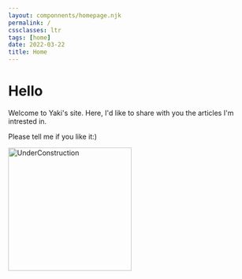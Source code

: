 ```yaml
---
layout: componnents/homepage.njk
permalink: /
cssclasses: ltr
tags: [home]  
date: 2022-03-22
title: Home
---
```



# Hello
Welcome to Yaki's site.
Here, I'd like to share with you the articles I'm intrested in.

Please tell me if you like it:)


<img width="250px" src="https://camo.githubusercontent.com/d3949a586dcae856b74aadde96169705603ccec25d40b418ebc36e92e27f9f2b/687474703a2f2f7777772e636c6970617274737567676573742e636f6d2f696d616765732f3235342f756e6465722d636f6e737472756374696f6e2d636c69706172742d636c69706172742d70616e64612d667265652d636c69706172742d696d616765732d514d744835762d636c69706172742e6a7067" alt="UnderConstruction"  data-canonical-src="http://www.clipartsuggest.com/images/254/under-construction-clipart-clipart-panda-free-clipart-images-QMtH5v-clipart.jpg" style="max-width: 250PX;">


